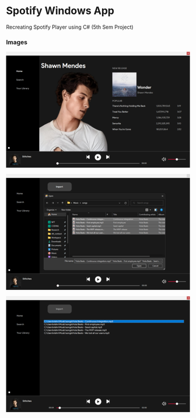 # Spotify Windows App

Recreating Spotify Player using C# (5th Sem Project)

### Images

![App Screenshot](https://github.com/vishnu1002/spotify-winapp/blob/ad9ec9daf184509f2830e00503959ae3f1a1ccf4/Screenshots/Home%20Tab.png)

![App Screenshot](https://github.com/vishnu1002/spotify-winapp/blob/ad9ec9daf184509f2830e00503959ae3f1a1ccf4/Screenshots/Library-Import%20Tab.png)

![App Screenshot](https://github.com/vishnu1002/spotify-winapp/blob/ad9ec9daf184509f2830e00503959ae3f1a1ccf4/Screenshots/Playing%20Title.png)




